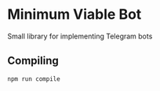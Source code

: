 # Minimum Viable Bot

Small library for implementing Telegram bots

## Compiling

`npm run compile`
